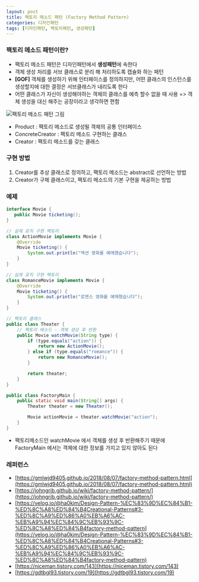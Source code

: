 ```yaml
---
layout: post
title: 팩토리 메소드 패턴 (Factory Method Pattern)
categories: 디자인패턴
tags: [디자인패턴, 팩토리패턴, 생성패턴]
---
```


### 팩토리 메소드 패턴이란?
- 팩토리 메소드 패턴은 디자인패턴에서 **생성패턴**에 속한다 
- 객체 생성 처리를 서브 클래스로 분리 해 처리하도록 캡슐화 하는 패턴 
- **[GOF]** 객체를 생성하기 위해 인터페이스를 정의하지만, 어떤 클래스의 인스턴스를 생성할지에 대한 결정은 서브클래스가 내리도록 한다
- 어떤 클래스가 자신이 생성해야하는 객체의 클래스를 예측 할수 없을 때 사용 
=> 객체 생성을 대신 해주는 공장이라고 생각하면 편함 

![팩토리 메소드 패턴 그림](https://upload.wikimedia.org/wikipedia/commons/thumb/a/a3/FactoryMethod.svg/600px-FactoryMethod.svg.png)
- Product : 팩토리 메소드로 생성될 객체의 공통 인터페이스
- ConcreteCreator : 팩토리 메소드 구현하는 클래스 
- Creator : 팩토리 메소드를 갖는 클래스 

### 구현 방법 
1. Creator를 추상 클래스로 정의하고, 팩토리 메소드는 abstract로 선언하는 방법
2. Creator가 구체 클래스이고, 팩토리 메소드의 기본 구현을 제공하는 방법

### 예제 
```java
interface Movie {
   public Movie ticketing();
}
```


```java
// 실제 로직 구현 팩토리 
class ActionMovie implements Movie {
    @Override
    Movie ticketing() {
        System.out.println("액션 영화를 예매했습니다");
    }
}
```

```java
// 실제 로직 구현 팩토리 
class RomanceMovie implements Movie {
    @Override
    Movie ticketing() {
        System.out.println("로맨스 영화를 예매했습니다");
    }
}
```

```java
// 팩토리 클래스
public class Theater {
    // 팩토리 메소드 - 객체 생성 후 반환 
    public Movie watchMovie(String type) {
        if (type.equals("action")) {
            return new ActionMovie();
        } else if (type.equals("romance")) {
            return new RomanceMovie();
        }

        return theater;
    }
}
```

```java
public class FactoryMain {
	public static void main(String[] args) {
        Theater theater = new Theater();

        Movie actionMovie = theater.watchMovie("action");
    }
}
```
- 팩토리메소드인 watchMovie 에서 객체를 생성 후 반환해주기 때문에 FactoryMain 에서는 객체에 대한 정보를 가지고 있지 않아도 된다 


### 레퍼런스
- [https://gmlwjd9405.github.io/2018/08/07/factory-method-pattern.html](https://gmlwjd9405.github.io/2018/08/07/factory-method-pattern.html)
- [https://johngrib.github.io/wiki/factory-method-pattern/](https://johngrib.github.io/wiki/factory-method-pattern/)
- [https://velog.io/@ha0kim/Design-Pattern-%EC%83%9D%EC%84%B1-%ED%8C%A8%ED%84%B4Creational-Patterns#3-%ED%8C%A9%ED%86%A0%EB%A6%AC-%EB%A9%94%EC%84%9C%EB%93%9C-%ED%8C%A8%ED%84%B4factory-method-pattern](https://velog.io/@ha0kim/Design-Pattern-%EC%83%9D%EC%84%B1-%ED%8C%A8%ED%84%B4Creational-Patterns#3-%ED%8C%A9%ED%86%A0%EB%A6%AC-%EB%A9%94%EC%84%9C%EB%93%9C-%ED%8C%A8%ED%84%B4factory-method-pattern)
- [https://niceman.tistory.com/143](https://niceman.tistory.com/143)
- [https://gdtbgl93.tistory.com/19](https://gdtbgl93.tistory.com/19)